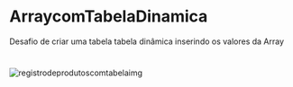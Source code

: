 # ArraycomTabelaDinamica
Desafio de criar uma tabela tabela dinâmica inserindo os valores da Array
#
![registrodeprodutoscomtabelaimg](https://user-images.githubusercontent.com/83802470/119156255-70469a00-ba2a-11eb-9c4f-bce302e11106.jpg)
